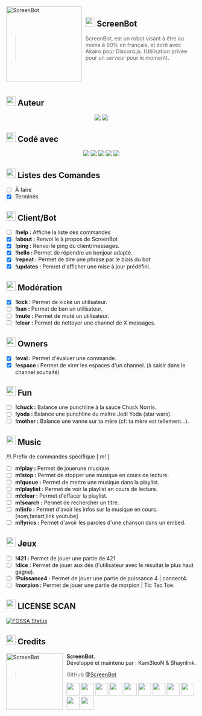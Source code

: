 <img width="200" height="200" align="left" style="float: left; margin: 0 10px 0 0;" alt="ScreenBot" src="https://cdn.discordapp.com/attachments/611997398410985492/619904440513593344/ScreenBot.png">

## <img src="https://cdn.discordapp.com/attachments/611997398410985492/620514068637286400/code.png" width="25"> ScreenBot
> ScreenBot, est un robot visant à être au moins à 90% en français, et écrit avec Akairo pour Discord.js.
(Utilisation privée pour un serveur pour le moment).

</br></br></br>

## <img src="https://cdn.discordapp.com/attachments/611997398410985492/620514068637286400/code.png" width="25"> Auteur
<p align=center>
<img src="https://cdn.discordapp.com/attachments/611997398410985492/619638360016814081/Kam3leoN.png"> <img src="https://cdn.discordapp.com/attachments/611997398410985492/619638371811196960/Shaynlink.png">
</p>

## <img src="https://cdn.discordapp.com/attachments/611997398410985492/620514068637286400/code.png" width="25"> Codé avec
<p align=center>
<img src="https://cdn.discordapp.com/attachments/611997398410985492/619522922477781003/javascript.png"> <img src="https://media.discordapp.net/attachments/611997398410985492/619522924277399572/nodejs.png"> <img src="https://cdn.discordapp.com/attachments/611997398410985492/619522925623640090/discordjs.png"> <img src="https://cdn.discordapp.com/attachments/611997398410985492/619522929776001025/akairo.png"> <img src="https://cdn.discordapp.com/attachments/611997398410985492/619522932678328320/version.png">
</p>

## <img src="https://cdn.discordapp.com/attachments/611997398410985492/620514068637286400/code.png" width="25"> Listes des Comandes
- [ ] À faire
- [x] Terminés

## <img src="https://cdn.discordapp.com/attachments/611997398410985492/620514068637286400/code.png" width="25"> Client/Bot
- [ ] **!help :** Affiche la liste des commandes
- [x] **!about :** Renvoi le à propos de ScreenBot
- [x] **!ping :** Renvoi le ping du client/messages.
- [x] **!hello :** Permet de répondre un bonjour adapté.
- [x] **!repeat :** Permet de dire une phrase par le biais du bot
- [x] **!updates :** Pemret d'afficher une mise à jour prédéfini.

## <img src="https://cdn.discordapp.com/attachments/611997398410985492/620514068637286400/code.png" width="25"> Modération
- [x] **!kick :** Permet de kické un utilisateur.
- [ ] **!ban :** Permet de ban un utilisateur.
- [ ] **!mute :** Permet de muté un utilisateur.
- [ ] **!clear :** Permet de nettoyer une channel de X messages.

## <img src="https://cdn.discordapp.com/attachments/611997398410985492/620514068637286400/code.png" width="25"> Owners
- [x] **!eval :** Permet d'évaluer une commande.
- [x] **!espace :** Permet de virer les espaces d'un channel. (à saisir dans le channel souhaité)

## <img src="https://cdn.discordapp.com/attachments/611997398410985492/620514068637286400/code.png" width="25"> Fun
- [ ] **!chuck :** Balance une punchline à la sauce Chuck Norris.
- [ ] **!yoda :** Balance une punchline du maître Jedi Yoda (star wars).
- [ ] **!mother :** Balance une vanne sur ta mère (cf: ta mère est tellement...).

## <img src="https://cdn.discordapp.com/attachments/611997398410985492/620514068637286400/code.png" width="25"> Music
/!\ Prefix de commandes spécifique [ m! ]
- [ ] **m!play :** Permet de jouerune musique.
- [ ] **m!stop :** Permet de stopper une musique en cours de lecture.
- [ ] **m!queue :** Permet de mettre une musique dans la playlist.
- [ ] **m!playlist :** Permet de voir la playlist en cours de lecture.
- [ ] **m!clear :** Permet d'effacer la playlist.
- [ ] **m!search :** Permet de rechercher un titre.
- [ ] **m!info :** Permet d'avoir les infos sur la musique en cours. [nom,fanart,link youtube]
- [ ] **m!lyrics :** Permet d'avoir les paroles d'une chanson dans un embed.

## <img src="https://cdn.discordapp.com/attachments/611997398410985492/620514068637286400/code.png" width="25"> Jeux
- [ ] **!421 :** Permet de jouer une partie de 421
- [ ] **!dice :** Permet de jouer aux dés (l'utilisateur avec le résultat le plus haut gagne).
- [ ] **!Puissance4 :** Permet de jouer une partie de puissance 4 | connect4.
- [ ] **!morpion :** Permet de jouer une partie de morpion | Tic Tac Toe.

## <img src="https://cdn.discordapp.com/attachments/611997398410985492/620514068637286400/code.png" width="25"> LICENSE SCAN
[![FOSSA Status](https://app.fossa.com/api/projects/git%2Bgithub.com%2FKam3leoN%2FScreenBot.svg?type=large)](https://app.fossa.com/projects/git%2Bgithub.com%2FKam3leoN%2FScreenBot?ref=badge_large)

## <img src="https://cdn.discordapp.com/attachments/611997398410985492/620514068637286400/code.png" width="25"> Credits
<img src="https://cdn.discordapp.com/attachments/611997398410985492/619904440513593344/ScreenBot.png" width="150" height="150" align="left" style="float: left; margin: 0 10px 0 0;" alt="ScreenBot" >

**ScreenBot**.  
Développé et maintenu par : Kam3leoN & Shaynlink.
> GitHub [@ScreenBot](https://github.com/Kam3leoN/ScreenBot/)</br>


<img src="https://cdn.discordapp.com/attachments/611997398410985492/620597282869608470/u.png" width="34">
<img src="https://cdn.discordapp.com/attachments/611997398410985492/620597282869608470/u.png" width="34">
<img src="https://cdn.discordapp.com/attachments/611997398410985492/620597272823988244/d.png" width="34">
<img src="https://cdn.discordapp.com/attachments/611997398410985492/620597272823988244/d.png" width="34">
<img src="https://cdn.discordapp.com/attachments/611997398410985492/620597275810594842/l.png" width="34">
<img src="https://cdn.discordapp.com/attachments/611997398410985492/620597278604001295/r.png" width="34">
<img src="https://cdn.discordapp.com/attachments/611997398410985492/620597275810594842/l.png" width="34">
<img src="https://cdn.discordapp.com/attachments/611997398410985492/620597278604001295/r.png" width="34">
<img src="https://cdn.discordapp.com/attachments/611997398410985492/620597285205573632/a.png" width="34">
<img src="https://cdn.discordapp.com/attachments/611997398410985492/620597287466303518/b.png" width="34">
<img src="https://cdn.discordapp.com/attachments/611997398410985492/620597280579256322/s.png" width="34">

<kbd></kbd> <kbd></kbd> <kbd></kbd> <kbd></kbd> <kbd></kbd> <kbd></kbd> <kbd></kbd> <kbd></kbd> <kbd></kbd> <kbd></kbd> <kbd></kbd>

